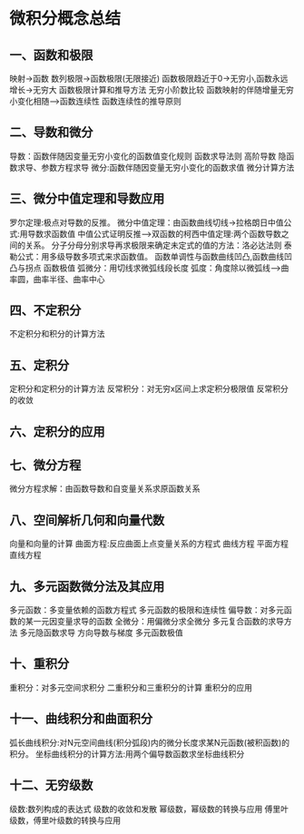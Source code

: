 # 微积分概念总结
## 一、函数和极限
映射->函数
数列极限->函数极限(无限接近)
函数极限趋近于0->无穷小,函数永远增长->无穷大
函数极限计算和推导方法
无穷小阶数比较
函数映射的伴随增量无穷小变化相随-->函数连续性
函数连续性的推导原则
## 二、导数和微分
导数：函数伴随因变量无穷小变化的函数值变化规则
函数求导法则
高阶导数
隐函数求导、参数方程求导
微分:函数伴随因变量无穷小变化的函数求值
微分计算方法
## 三、微分中值定理和导数应用
罗尔定理:极点对导数的反推。
微分中值定理：由函数曲线切线->拉格朗日中值公式:用导数求函数值
中值公式证明反推-->双函数的柯西中值定理:两个函数导数之间的关系。
分子分母分别求导再求极限来确定未定式的值的方法：洛必达法则
泰勒公式：用多级导数多项式来求函数值。
函数单调性与函数曲线凹凸,函数曲线凹凸与拐点
函数极值
弧微分：用切线求微弧线段长度
弧度：角度除以微弧线-->曲率圆，曲率半径、曲率中心
## 四、不定积分
不定积分和积分的计算方法
## 五、定积分
定积分和定积分的计算方法
反常积分：对无穷x区间上求定积分极限值
反常积分的收敛
## 六、定积分的应用
## 七、微分方程
微分方程求解：由函数导数和自变量关系求原函数关系
## 八、空间解析几何和向量代数
向量和向量的计算
曲面方程:反应曲面上点变量关系的方程式
曲线方程
平面方程
直线方程
## 九、多元函数微分法及其应用
多元函数：多变量依赖的函数方程式
多元函数的极限和连续性
偏导数：对多元函数的某一元因变量求导的函数
全微分：用偏微分求全微分
多元复合函数的求导方法
多元隐函数求导
方向导数与梯度
多元函数极值
## 十、重积分
重积分：对多元空间求积分
二重积分和三重积分的计算
重积分的应用
## 十一、曲线积分和曲面积分
弧长曲线积分:对N元空间曲线(积分弧段)内的微分长度求某N元函数(被积函数)的积分。
坐标曲线积分的计算方法:用两个偏导数函数求坐标曲线积分
## 十二、无穷级数
级数:数列构成的表达式
级数的收敛和发散
幂级数，幂级数的转换与应用
傅里叶级数，傅里叶级数的转换与应用